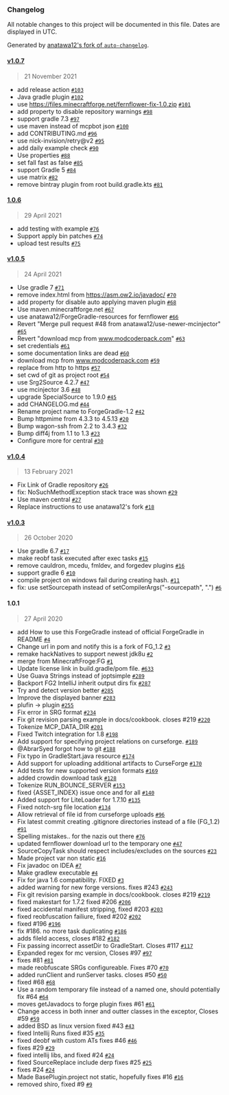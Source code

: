### Changelog

All notable changes to this project will be documented in this file. Dates are displayed in UTC.

Generated by [anatawa12's fork of `auto-changelog`](https://github.com/anatawa12/auto-changelog).

#### [v1.0.7](https://github.com/anatawa12/ForgeGradle-1.2/compare/1.0.6...v1.0.7)

> 21 November 2021

- add release action [`#103`](https://github.com/anatawa12/ForgeGradle-1.2/pull/103)
- Java gradle plugin [`#102`](https://github.com/anatawa12/ForgeGradle-1.2/pull/102)
- use https://files.minecraftforge.net/fernflower-fix-1.0.zip [`#101`](https://github.com/anatawa12/ForgeGradle-1.2/pull/101)
- add property to disable repository warnings [`#98`](https://github.com/anatawa12/ForgeGradle-1.2/pull/98)
- support gradle 7.3 [`#97`](https://github.com/anatawa12/ForgeGradle-1.2/pull/97)
- use maven instead of mcpbot json [`#100`](https://github.com/anatawa12/ForgeGradle-1.2/pull/100)
- add CONTRIBUTING.md [`#96`](https://github.com/anatawa12/ForgeGradle-1.2/pull/96)
- use nick-invision/retry@v2 [`#95`](https://github.com/anatawa12/ForgeGradle-1.2/pull/95)
- add daily example check [`#90`](https://github.com/anatawa12/ForgeGradle-1.2/pull/90)
- Use properties [`#88`](https://github.com/anatawa12/ForgeGradle-1.2/pull/88)
- set fall fast as false [`#85`](https://github.com/anatawa12/ForgeGradle-1.2/pull/85)
- support Gradle 5 [`#84`](https://github.com/anatawa12/ForgeGradle-1.2/pull/84)
- use matrix [`#82`](https://github.com/anatawa12/ForgeGradle-1.2/pull/82)
- remove bintray plugin from root build.gradle.kts [`#81`](https://github.com/anatawa12/ForgeGradle-1.2/pull/81)

#### [1.0.6](https://github.com/anatawa12/ForgeGradle-1.2/compare/v1.0.5...1.0.6)

> 29 April 2021

- add testing with example [`#76`](https://github.com/anatawa12/ForgeGradle-1.2/pull/76)
- Support apply bin patches [`#74`](https://github.com/anatawa12/ForgeGradle-1.2/pull/74)
- upload test results [`#75`](https://github.com/anatawa12/ForgeGradle-1.2/pull/75)

#### [v1.0.5](https://github.com/anatawa12/ForgeGradle-1.2/compare/v1.0.4...v1.0.5)

> 24 April 2021

- Use gradle 7 [`#71`](https://github.com/anatawa12/ForgeGradle-1.2/pull/71)
- remove index.html from https://asm.ow2.io/javadoc/ [`#70`](https://github.com/anatawa12/ForgeGradle-1.2/pull/70)
- add property for disable auto applying maven plugin [`#68`](https://github.com/anatawa12/ForgeGradle-1.2/pull/68)
- Use maven.minecraftforge.net [`#67`](https://github.com/anatawa12/ForgeGradle-1.2/pull/67)
- use anatawa12/ForgeGradle-resources for fernflower [`#66`](https://github.com/anatawa12/ForgeGradle-1.2/pull/66)
- Revert "Merge pull request #48 from anatawa12/use-newer-mcinjector" [`#65`](https://github.com/anatawa12/ForgeGradle-1.2/pull/65)
- Revert "download mcp from www.modcoderpack.com" [`#63`](https://github.com/anatawa12/ForgeGradle-1.2/pull/63)
- set credentials [`#61`](https://github.com/anatawa12/ForgeGradle-1.2/pull/61)
- some documentation links are dead [`#60`](https://github.com/anatawa12/ForgeGradle-1.2/pull/60)
- download mcp from www.modcoderpack.com [`#59`](https://github.com/anatawa12/ForgeGradle-1.2/pull/59)
- replace from http to https [`#57`](https://github.com/anatawa12/ForgeGradle-1.2/pull/57)
- set cwd of git as project root [`#54`](https://github.com/anatawa12/ForgeGradle-1.2/pull/54)
- use Srg2Source 4.2.7 [`#47`](https://github.com/anatawa12/ForgeGradle-1.2/pull/47)
- use mcinjector 3.6 [`#48`](https://github.com/anatawa12/ForgeGradle-1.2/pull/48)
- upgrade SpecialSource to 1.9.0 [`#45`](https://github.com/anatawa12/ForgeGradle-1.2/pull/45)
- add CHANGELOG.md [`#44`](https://github.com/anatawa12/ForgeGradle-1.2/pull/44)
- Rename project name to ForgeGradle-1.2 [`#42`](https://github.com/anatawa12/ForgeGradle-1.2/pull/42)
- Bump httpmime from 4.3.3 to 4.5.13 [`#20`](https://github.com/anatawa12/ForgeGradle-1.2/pull/20)
- Bump wagon-ssh from 2.2 to 3.4.3 [`#32`](https://github.com/anatawa12/ForgeGradle-1.2/pull/32)
- Bump diff4j from 1.1 to 1.3 [`#23`](https://github.com/anatawa12/ForgeGradle-1.2/pull/23)
- Configure more for central [`#30`](https://github.com/anatawa12/ForgeGradle-1.2/pull/30)

#### [v1.0.4](https://github.com/anatawa12/ForgeGradle-1.2/compare/v1.0.3...v1.0.4)

> 13 February 2021

- Fix Link of Gradle repository [`#26`](https://github.com/anatawa12/ForgeGradle-1.2/pull/26)
- fix: NoSuchMethodException stack trace was shown [`#29`](https://github.com/anatawa12/ForgeGradle-1.2/pull/29)
- Use maven central [`#27`](https://github.com/anatawa12/ForgeGradle-1.2/pull/27)
- Replace instructions to use anatawa12's fork [`#18`](https://github.com/anatawa12/ForgeGradle-1.2/pull/18)

#### [v1.0.3](https://github.com/anatawa12/ForgeGradle-1.2/compare/1.0.1...v1.0.3)

> 26 October 2020

- Use gradle 6.7 [`#17`](https://github.com/anatawa12/ForgeGradle-1.2/pull/17)
- make reobf task executed after exec tasks [`#15`](https://github.com/anatawa12/ForgeGradle-1.2/pull/15)
- remove cauldron, mcedu, fmldev, and forgedev plugins [`#16`](https://github.com/anatawa12/ForgeGradle-1.2/pull/16)
- support gradle 6 [`#10`](https://github.com/anatawa12/ForgeGradle-1.2/pull/10)
- compile project on windows fail during creating hash. [`#11`](https://github.com/anatawa12/ForgeGradle-1.2/pull/11)
- fix: use setSourcepath instead of setCompilerArgs("-sourcepath", ".") [`#6`](https://github.com/anatawa12/ForgeGradle-1.2/pull/6)

#### 1.0.1

> 27 April 2020

- add How to use this ForgeGradle instead of official ForgeGradle in README [`#4`](https://github.com/anatawa12/ForgeGradle-1.2/pull/4)
- Change url in pom and notify this is a fork of FG_1.2 [`#3`](https://github.com/anatawa12/ForgeGradle-1.2/pull/3)
- remake hackNatives to support newest jdk8u [`#2`](https://github.com/anatawa12/ForgeGradle-1.2/pull/2)
- merge from MinecraftFroge:FG [`#1`](https://github.com/anatawa12/ForgeGradle-1.2/pull/1)
- Update license link in build.gradle/pom file. [`#633`](https://github.com/anatawa12/ForgeGradle-1.2/pull/633)
- Use Guava Strings instead of joptsimple [`#289`](https://github.com/anatawa12/ForgeGradle-1.2/pull/289)
- Backport FG2 IntelliJ inherit output dirs fix [`#287`](https://github.com/anatawa12/ForgeGradle-1.2/pull/287)
- Try and detect version better [`#285`](https://github.com/anatawa12/ForgeGradle-1.2/pull/285)
- Improve the displayed banner [`#283`](https://github.com/anatawa12/ForgeGradle-1.2/pull/283)
- plufin -&gt; plugin [`#255`](https://github.com/anatawa12/ForgeGradle-1.2/pull/255)
- Fix error in SRG format [`#234`](https://github.com/anatawa12/ForgeGradle-1.2/pull/234)
- Fix git revision parsing example in docs/cookbook. closes #219 [`#220`](https://github.com/anatawa12/ForgeGradle-1.2/pull/220)
- Tokenize MCP_DATA_DIR [`#201`](https://github.com/anatawa12/ForgeGradle-1.2/pull/201)
- Fixed Twitch integration for 1.8 [`#198`](https://github.com/anatawa12/ForgeGradle-1.2/pull/198)
- Add support for specifying project relations on curseforge. [`#189`](https://github.com/anatawa12/ForgeGradle-1.2/pull/189)
- @AbrarSyed forgot how to git [`#188`](https://github.com/anatawa12/ForgeGradle-1.2/pull/188)
- Fix typo in GradleStart.java resource [`#174`](https://github.com/anatawa12/ForgeGradle-1.2/pull/174)
- Add support for uploading additional artifacts to CurseForge [`#170`](https://github.com/anatawa12/ForgeGradle-1.2/pull/170)
- Add tests for new supported version formats [`#169`](https://github.com/anatawa12/ForgeGradle-1.2/pull/169)
- added crowdin download task [`#128`](https://github.com/anatawa12/ForgeGradle-1.2/pull/128)
- Tokenize RUN_BOUNCE_SERVER [`#153`](https://github.com/anatawa12/ForgeGradle-1.2/pull/153)
- fixed {ASSET_INDEX} issue once and for all [`#140`](https://github.com/anatawa12/ForgeGradle-1.2/pull/140)
- Added support for LiteLoader for 1.7.10 [`#135`](https://github.com/anatawa12/ForgeGradle-1.2/pull/135)
- Fixed notch-srg file location [`#134`](https://github.com/anatawa12/ForgeGradle-1.2/pull/134)
- Allow retrieval of file id from curseforge uploads [`#96`](https://github.com/anatawa12/ForgeGradle-1.2/pull/96)
- Fix latest commit creating .gitignore directories instead of a file (FG_1.2) [`#91`](https://github.com/anatawa12/ForgeGradle-1.2/pull/91)
- Spelling mistakes..  for the nazis out there [`#76`](https://github.com/anatawa12/ForgeGradle-1.2/pull/76)
- updated fernflower download url to the temporary one [`#47`](https://github.com/anatawa12/ForgeGradle-1.2/pull/47)
- SourceCopyTask should respect includes/excludes on the sources [`#23`](https://github.com/anatawa12/ForgeGradle-1.2/pull/23)
- Made project var non static [`#16`](https://github.com/anatawa12/ForgeGradle-1.2/pull/16)
- Fix javadoc on IDEA [`#7`](https://github.com/anatawa12/ForgeGradle-1.2/pull/7)
- Make gradlew executable [`#4`](https://github.com/anatawa12/ForgeGradle-1.2/pull/4)
- Fix for java 1.6 compatibility. FIXED [`#3`](https://github.com/anatawa12/ForgeGradle-1.2/pull/3)
- added warning for new forge versions. fixes #243 [`#243`](https://github.com/anatawa12/ForgeGradle-1.2/issues/243)
- Fix git revision parsing example in docs/cookbook. closes #219 [`#219`](https://github.com/anatawa12/ForgeGradle-1.2/issues/219)
- fixed makestart for 1.7.2  fixed #206 [`#206`](https://github.com/anatawa12/ForgeGradle-1.2/issues/206)
- fixed accidental manifest stripping, fixed #203 [`#203`](https://github.com/anatawa12/ForgeGradle-1.2/issues/203)
- fixed reobfuscation failiure, fixed #202 [`#202`](https://github.com/anatawa12/ForgeGradle-1.2/issues/202)
- fixed #196 [`#196`](https://github.com/anatawa12/ForgeGradle-1.2/issues/196)
- fix #186. no more task duplicating [`#186`](https://github.com/anatawa12/ForgeGradle-1.2/issues/186)
- adds fileId access, closes #182 [`#182`](https://github.com/anatawa12/ForgeGradle-1.2/issues/182)
- Fix passing incorrect assetDir to GradleStart. Closes #117 [`#117`](https://github.com/anatawa12/ForgeGradle-1.2/issues/117)
- Expanded regex for mc version, Closes #97 [`#97`](https://github.com/anatawa12/ForgeGradle-1.2/issues/97)
- fixes #81 [`#81`](https://github.com/anatawa12/ForgeGradle-1.2/issues/81)
- made reobfuscate SRGs configureable. Fixes #70 [`#70`](https://github.com/anatawa12/ForgeGradle-1.2/issues/70)
- added runClient and runServer tasks. closes #50 [`#50`](https://github.com/anatawa12/ForgeGradle-1.2/issues/50)
- fixed #68 [`#68`](https://github.com/anatawa12/ForgeGradle-1.2/issues/68)
- Use a random temporary file instead of a named one, should potentially fix #64 [`#64`](https://github.com/anatawa12/ForgeGradle-1.2/issues/64)
- moves getJavadocs to forge plugin fixes #61 [`#61`](https://github.com/anatawa12/ForgeGradle-1.2/issues/61)
- Change access in both inner and outter classes in the exceptor, Closes #59 [`#59`](https://github.com/anatawa12/ForgeGradle-1.2/issues/59)
- added BSD as linux version fixed #43 [`#43`](https://github.com/anatawa12/ForgeGradle-1.2/issues/43)
- fixed Intellij Runs fixed #35 [`#35`](https://github.com/anatawa12/ForgeGradle-1.2/issues/35)
- fixed deobf with custom ATs fixes #46 [`#46`](https://github.com/anatawa12/ForgeGradle-1.2/issues/46)
- fixes #29 [`#29`](https://github.com/anatawa12/ForgeGradle-1.2/issues/29)
- fixed intellij libs, and fixed #24 [`#24`](https://github.com/anatawa12/ForgeGradle-1.2/issues/24)
- fixed SourceReplace include derp fixes #25 [`#25`](https://github.com/anatawa12/ForgeGradle-1.2/issues/25)
- fixes #24 [`#24`](https://github.com/anatawa12/ForgeGradle-1.2/issues/24)
- Made BasePlugin.project not static, hopefully fixes #16 [`#16`](https://github.com/anatawa12/ForgeGradle-1.2/issues/16)
- removed shiro, fixed #9 [`#9`](https://github.com/anatawa12/ForgeGradle-1.2/issues/9)

